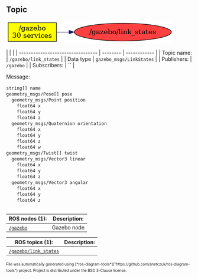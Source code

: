 <!--
File was automatically generated using 'ros-diagram-tools' project.
Project is distributed under the BSD 3-Clause license.
-->

## Topic

[![/gazebo/link_states](t__gazebo_link_states.png "/gazebo/link_states")](t__gazebo_link_states.png)

|  |  |
| --------------------------------- | -------- | ------------ |
| Topic name: | `/gazebo/link_states` |
| Data type | `gazebo_msgs/LinkStates` |
| Publishers: | `/gazebo` |
| Subscribers: | `` |

Message:
```
string[] name
geometry_msgs/Pose[] pose
  geometry_msgs/Point position
    float64 x
    float64 y
    float64 z
  geometry_msgs/Quaternion orientation
    float64 x
    float64 y
    float64 z
    float64 w
geometry_msgs/Twist[] twist
  geometry_msgs/Vector3 linear
    float64 x
    float64 y
    float64 z
  geometry_msgs/Vector3 angular
    float64 x
    float64 y
    float64 z


```


| ROS nodes (1): | Description: |
| ----------------------------------- | ------------ |
| [`/gazebo`](n__gazebo.html) | Gazebo node |

| ROS topics (1): | Description: |
| ----------------------------------- | ------------ |
| [`/gazebo/link_states`](t__gazebo_link_states.html) |  |


<font size="1">
    File was automatically generated using [*ros-diagram-tools*]("https://github.com/anetczuk/ros-diagram-tools") project.
    Project is distributed under the BSD 3-Clause license.
</font>
